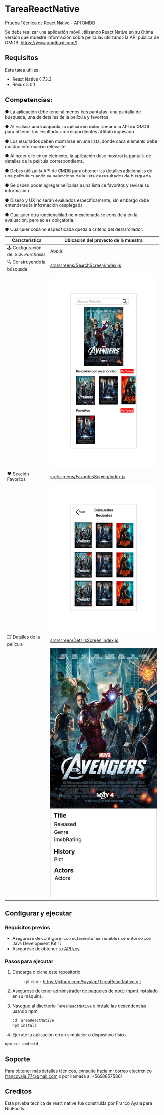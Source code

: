 
# TareaReactNative
Prueba Técnica de React Native - API OMDB

Se debe realizar una aplicación móvil utilizando React Native en su última versión que muestre
información sobre películas utilizando la API pública de OMDB (https://www.omdbapi.com/).

## Requisitos

Esta tarea utiliza:

- React Native 0.73.3
- Redux 5.0.1

## Competencias:

● La aplicación debe tener al menos tres pantallas: una pantalla de búsqueda, una de detalles
de la película y favoritos.

● Al realizar una búsqueda, la aplicación debe llamar a la API de OMDB para obtener los
resultados correspondientes al título ingresado.

● Los resultados deben mostrarse en una lista, donde cada elemento debe mostrar información
relevante.

● Al hacer clic en un elemento, la aplicación debe mostrar la pantalla de detalles de la película
correspondiente.

● Debes utilizar la API de OMDB para obtener los detalles adicionales de una película cuando
se selecciona de la lista de resultados de búsqueda.

● Se deben poder agregar películas a una lista de favoritos y revisar su información.

● Diseño y UX no serán evaluados específicamente, sin embargo debe entenderse la
información desplegada.

● Cualquier otra funcionalidad no mencionada se considera en la evaluación, pero no es
obligatoria.

● Cualquier cosa no especificada queda a criterio del desarrollador.

| Característica                   | Ubicación del proyecto de la muestra      |
| -------------------------------- | ----------------------------------------- |
| 🕹 Configuración del SDK *Purchases*  | [App.js](App.js#L17) |
| 🔍 Construyendo la búsqueda        | [src/screens/SearchScreen/index.js](src/screens/SearchScreen/index.js) |
|                                   | ![SearchMockup](./src/assets/mockups/SearchMockup.png)|
| ❤️ Sección Favoritos           | [src/screens/FavoritesScreen/index.js](src/screens/FavoritesScreen/index.js) |
|                                   | ![FavoritesMockup](./src/assets/mockups/FavoritesMockup.png)|
| 🎞️ Detalles de la película           | [src/screen/DetailsScreen/index.js](src/screen/DetailsScreen/index.js) |
|                                   | ![DetailsMockup](./src/assets/mockups/DetailsMockup.png)|

## Configurar y ejecutar

### Requisitos previos
- Asegurese de configurar correctamente las variables de entorno con Java Development Kit 17
- Asegurese de obtener su [API key](https://www.omdbapi.com/apikey.aspx)

### Pasos para ejecutar
1. Descarga o clona este repositorio
    > git clone https://github.com/Fayalap/TareaReactNative.git

2. Asegúrese de tener [administrador de paquetes de node (npm)](https://docs.npmjs.com/downloading-and-installing-node-js-and-npm) instalado en su máquina.

3. Navegue al directorio `TareaReactNative` e instale las dependencias usando npm

    ```
    cd TareaReactNative
    npm install
    ```

4. Ejecute la aplicación en un simulador o dispositivo físico.

```
npm run android
```


## Soporte

Para obtener más detalles técnicos, consulte hacia mi correo electronico francoyala.77@gmail.com
o por llamada al +56988575861.

## Creditos

Esta prueba tecnica de react native fue construida por Franco Ayala para NiuFoods.
